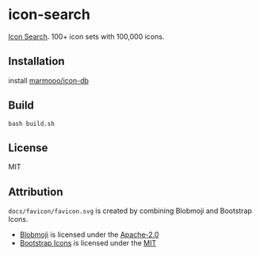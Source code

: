 # icon-search

[Icon Search](https://marmooo.github.io/icon-search). 100+ icon sets with
100,000 icons.

## Installation

install [marmooo/icon-db](https:github.com/marmooo/icon-db)

## Build

```
bash build.sh
```

## License

MIT

## Attribution

`docs/favicon/favicon.svg` is created by combining Blobmoji and Bootstrap Icons.

- [Blobmoji](https://github.com/C1710/blobmoji) is licensed under the
  [Apache-2.0](https://github.com/C1710/blobmoji/blob/main/LICENSE)
- [Bootstrap Icons](https://github.com/twbs/icons) is licensed under the
  [MIT](https://github.com/twbs/icons/blob/main/LICENSE.md)
